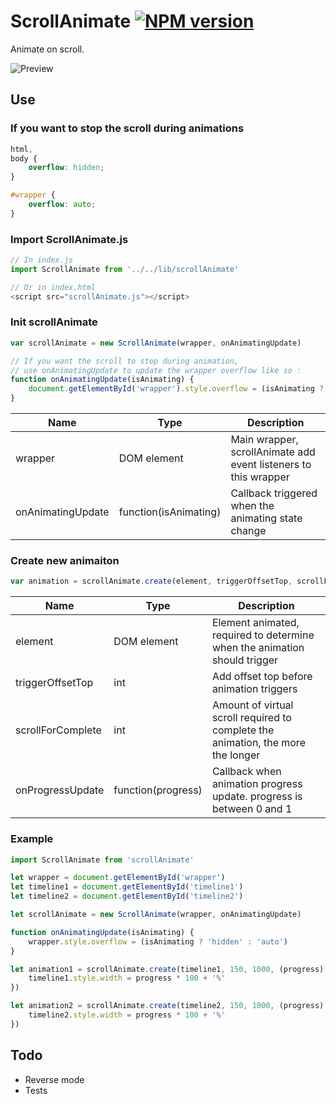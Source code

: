 # ScrollAnimate [![NPM version][npm-image]][npm-url]

Animate on scroll.

![Preview](preview.gif)

## Use

### If you want to stop the scroll during animations

```css
html,
body {
	overflow: hidden;
}

#wrapper {
	overflow: auto;
}
```

### Import ScrollAnimate.js

```javascript
// In index.js
import ScrollAnimate from '../../lib/scrollAnimate'
```
```javascript
// Or in index.html
<script src="scrollAnimate.js"></script>
```

### Init scrollAnimate

```javascript
var scrollAnimate = new ScrollAnimate(wrapper, onAnimatingUpdate)

// If you want the scroll to stop during animation,
// use onAnimatingUpdate to update the wrapper overflow like so :
function onAnimatingUpdate(isAnimating) {
	document.getElementById('wrapper').style.overflow = (isAnimating ? 'hidden' : 'auto')
}

```

|Name|Type|Description|
|----|----|-----------|
|wrapper|DOM element|Main wrapper, scrollAnimate add event listeners to this wrapper|
|onAnimatingUpdate|function(isAnimating)|Callback triggered when the animating state change|

### Create new animaiton

```javascript
var animation = scrollAnimate.create(element, triggerOffsetTop, scrollForComplete, onProgressUpdate)
```

|Name|Type|Description|
|----|----|-----------|
|element|DOM element|Element animated, required to determine when the animation should trigger|
|triggerOffsetTop|int|Add offset top before animation triggers|
|scrollForComplete|int|	Amount of virtual scroll required to complete the animation, the more the longer|
|onProgressUpdate|function(progress)|Callback when animation progress update. progress is between 0 and 1|

### Example

```javascript
import ScrollAnimate from 'scrollAnimate'

let wrapper = document.getElementById('wrapper')
let timeline1 = document.getElementById('timeline1')
let timeline2 = document.getElementById('timeline2')

let scrollAnimate = new ScrollAnimate(wrapper, onAnimatingUpdate)

function onAnimatingUpdate(isAnimating) {
	wrapper.style.overflow = (isAnimating ? 'hidden' : 'auto')
}

let animation1 = scrollAnimate.create(timeline1, 150, 1000, (progress) => {
	timeline1.style.width = progress * 100 + '%'
})

let animation2 = scrollAnimate.create(timeline2, 150, 1000, (progress) => {
	timeline2.style.width = progress * 100 + '%'
})
```

## Todo
+ Reverse mode
+ Tests


[npm-url]: https://npmjs.org/package/scrollanimate
[npm-image]: http://img.shields.io/npm/v/scrollanimate.svg